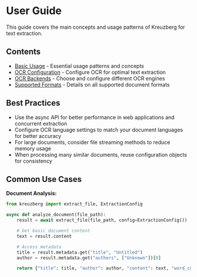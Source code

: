 # User Guide

This guide covers the main concepts and usage patterns of Kreuzberg for text extraction.

## Contents

- [Basic Usage](basic-usage.md) - Essential usage patterns and concepts
- [OCR Configuration](ocr-configuration.md) - Configure OCR for optimal text extraction
- [OCR Backends](ocr-backends.md) - Choose and configure different OCR engines
- [Supported Formats](supported-formats.md) - Details on all supported document formats

## Best Practices

- Use the async API for better performance in web applications and concurrent extraction
- Configure OCR language settings to match your document languages for better accuracy
- For large documents, consider file streaming methods to reduce memory usage
- When processing many similar documents, reuse configuration objects for consistency

## Common Use Cases

**Document Analysis:**

```python
from kreuzberg import extract_file, ExtractionConfig

async def analyze_document(file_path):
    result = await extract_file(file_path, config=ExtractionConfig())

    # Get basic document content
    text = result.content

    # Access metadata
    title = result.metadata.get("title", "Untitled")
    author = result.metadata.get("authors", ["Unknown"])[0]

    return {"title": title, "author": author, "content": text, "word_count": len(text.split()), "char_count": len(text)}
```
